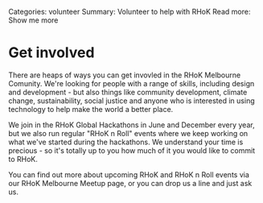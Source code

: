 Categories: volunteer
Summary: Volunteer to help with RHoK
Read more: Show me more

# Get involved

There are heaps of ways you can get invovled in the RHoK Melbourne Comunity.  We're looking for people with a range of skills, including design and development - but also things like community development, climate change, sustainability, social justice and anyone who is interested in using technology to help make the world a better place.

We join in the RHoK Global Hackathons in June and December every year, but we also run regular "RHoK n Roll" events where we keep working on what we've started during the hackathons.  We understand your time is precious - so it's totally up to you how much of it you would like to commit to RHoK.

You can find out more about upcoming RHoK and RHoK n Roll events via our RHoK Melbourne Meetup page, or you can drop us a line and just ask us.
